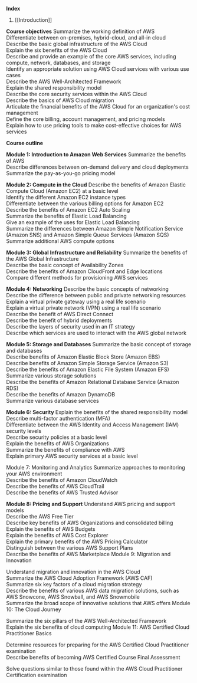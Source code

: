 **Index**
1. [[Introduction]]

**Course objectives**
Summarize the working definition of AWS    
Differentiate between on-premises, hybrid-cloud, and all-in cloud    
Describe the basic global infrastructure of the AWS Cloud    
Explain the six benefits of the AWS Cloud    
Describe and provide an example of the core AWS services, including compute, network, databases, and storage    
Identify an appropriate solution using AWS Cloud services with various use cases    
Describe the AWS Well-Architected Framework    
Explain the shared responsibility model    
Describe the core security services within the AWS Cloud    
Describe the basics of AWS Cloud migration    
Articulate the financial benefits of the AWS Cloud for an organization's cost management    
Define the core billing, account management, and pricing models    
Explain how to use pricing tools to make cost-effective choices for AWS services

**Course outline**

**Module 1: Introduction to Amazon Web Services**
Summarize the benefits of AWS    
Describe differences between on-demand delivery and cloud deployments    
Summarize the pay-as-you-go pricing model

**Module 2: Compute in the Cloud**
Describe the benefits of Amazon Elastic Compute Cloud (Amazon EC2) at a basic level    
Identify the different Amazon EC2 instance types    
Differentiate between the various billing options for Amazon EC2    
Describe the benefits of Amazon EC2 Auto Scaling    
Summarize the benefits of Elastic Load Balancing    
Give an example of the uses for Elastic Load Balancing    
Summarize the differences between Amazon Simple Notification Service (Amazon SNS) and Amazon Simple Queue Services (Amazon SQS)    
Summarize additional AWS compute options

**Module 3: Global Infrastructure and Reliability**
Summarize the benefits of the AWS Global Infrastructure    
Describe the basic concept of Availability Zones    
Describe the benefits of Amazon CloudFront and Edge locations    
Compare different methods for provisioning AWS services

**Module 4: Networking**
Describe the basic concepts of networking    
Describe the difference between public and private networking resources    
Explain a virtual private gateway using a real life scenario    
Explain a virtual private network (VPN) using a real life scenario    
Describe the benefit of AWS Direct Connect    
Describe the benefit of hybrid deployments    
Describe the layers of security used in an IT strategy    
Describe which services are used to interact with the AWS global network

**Module 5: Storage and Databases**
Summarize the basic concept of storage and databases    
Describe benefits of Amazon Elastic Block Store (Amazon EBS)    
Describe benefits of Amazon Simple Storage Service (Amazon S3)    
Describe the benefits of Amazon Elastic File System (Amazon EFS)    
Summarize various storage solutions    
Describe the benefits of Amazon Relational Database Service (Amazon RDS)    
Describe the benefits of Amazon DynamoDB    
Summarize various database services

**Module 6: Security**
Explain the benefits of the shared responsibility model    
Describe multi-factor authentication (MFA)    
Differentiate between the AWS Identity and Access Management (IAM) security levels    
Describe security policies at a basic level    
Explain the benefits of AWS Organizations    
Summarize the benefits of compliance with AWS    
Explain primary AWS security services at a basic level

Module 7: Monitoring and Analytics
Summarize approaches to monitoring your AWS environment    
Describe the benefits of Amazon CloudWatch    
Describe the benefits of AWS CloudTrail    
Describe the benefits of AWS Trusted Advisor

**Module 8: Pricing and Support**
Understand AWS pricing and support models    
Describe the AWS Free Tier    
Describe key benefits of AWS Organizations and consolidated billing    
Explain the benefits of AWS Budgets    
Explain the benefits of AWS Cost Explorer    
Explain the primary benefits of the AWS Pricing Calculator    
Distinguish between the various AWS Support Plans    
Describe the benefits of AWS Marketplace
Module 9: Migration and Innovation

Understand migration and innovation in the AWS Cloud    
Summarize the AWS Cloud Adoption Framework (AWS CAF)    
Summarize six key factors of a cloud migration strategy    
Describe the benefits of various AWS data migration solutions, such as AWS Snowcone, AWS Snowball, and AWS Snowmobile    
Summarize the broad scope of innovative solutions that AWS offers
Module 10: The Cloud Journey

Summarize the six pillars of the AWS Well-Architected Framework    
Explain the six benefits of cloud computing
Module 11: AWS Certified Cloud Practitioner Basics

Determine resources for preparing for the AWS Certified Cloud Practitioner examination    
Describe benefits of becoming AWS Certified
Course Final Assessment

Solve questions similar to those found within the AWS Cloud Practitioner Certification examination